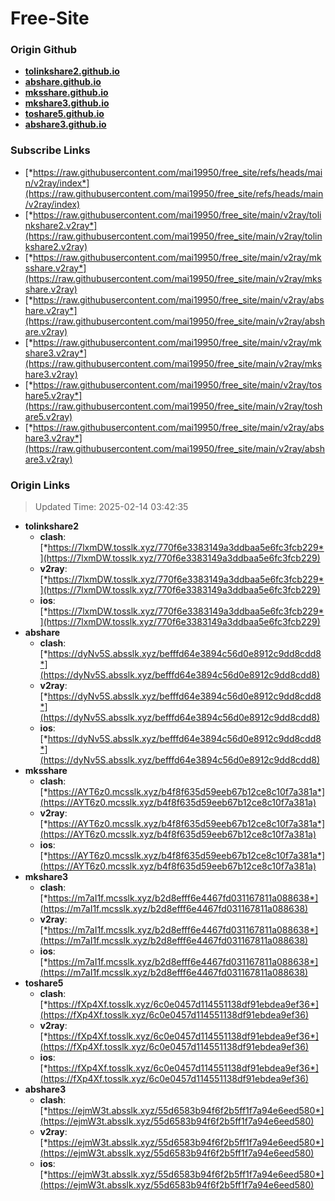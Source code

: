 # Free-Site

### Origin Github

- [**tolinkshare2.github.io**](https://github.com/tolinkshare2/tolinkshare2.github.io)
- [**abshare.github.io**](https://github.com/abshare/abshare.github.io)
- [**mksshare.github.io**](https://github.com/mksshare/mksshare.github.io)
- [**mkshare3.github.io**](https://github.com/mkshare3/mkshare3.github.io)
- [**toshare5.github.io**](https://github.com/toshare5/toshare5.github.io)
- [**abshare3.github.io**](https://github.com/abshare3/abshare3.github.io)

### Subscribe Links

- [*https://raw.githubusercontent.com/mai19950/free_site/refs/heads/main/v2ray/index*](https://raw.githubusercontent.com/mai19950/free_site/refs/heads/main/v2ray/index)
- [*https://raw.githubusercontent.com/mai19950/free_site/main/v2ray/tolinkshare2.v2ray*](https://raw.githubusercontent.com/mai19950/free_site/main/v2ray/tolinkshare2.v2ray)
- [*https://raw.githubusercontent.com/mai19950/free_site/main/v2ray/mksshare.v2ray*](https://raw.githubusercontent.com/mai19950/free_site/main/v2ray/mksshare.v2ray)
- [*https://raw.githubusercontent.com/mai19950/free_site/main/v2ray/abshare.v2ray*](https://raw.githubusercontent.com/mai19950/free_site/main/v2ray/abshare.v2ray)
- [*https://raw.githubusercontent.com/mai19950/free_site/main/v2ray/mkshare3.v2ray*](https://raw.githubusercontent.com/mai19950/free_site/main/v2ray/mkshare3.v2ray)
- [*https://raw.githubusercontent.com/mai19950/free_site/main/v2ray/toshare5.v2ray*](https://raw.githubusercontent.com/mai19950/free_site/main/v2ray/toshare5.v2ray)
- [*https://raw.githubusercontent.com/mai19950/free_site/main/v2ray/abshare3.v2ray*](https://raw.githubusercontent.com/mai19950/free_site/main/v2ray/abshare3.v2ray)

### Origin Links

> Updated Time: 2025-02-14 03:42:35

- **tolinkshare2**
  - **clash**: [*https://7lxmDW.tosslk.xyz/770f6e3383149a3ddbaa5e6fc3fcb229*](https://7lxmDW.tosslk.xyz/770f6e3383149a3ddbaa5e6fc3fcb229)
  - **v2ray**: [*https://7lxmDW.tosslk.xyz/770f6e3383149a3ddbaa5e6fc3fcb229*](https://7lxmDW.tosslk.xyz/770f6e3383149a3ddbaa5e6fc3fcb229)
  - **ios**: [*https://7lxmDW.tosslk.xyz/770f6e3383149a3ddbaa5e6fc3fcb229*](https://7lxmDW.tosslk.xyz/770f6e3383149a3ddbaa5e6fc3fcb229)
- **abshare**
  - **clash**: [*https://dyNv5S.absslk.xyz/befffd64e3894c56d0e8912c9dd8cdd8*](https://dyNv5S.absslk.xyz/befffd64e3894c56d0e8912c9dd8cdd8)
  - **v2ray**: [*https://dyNv5S.absslk.xyz/befffd64e3894c56d0e8912c9dd8cdd8*](https://dyNv5S.absslk.xyz/befffd64e3894c56d0e8912c9dd8cdd8)
  - **ios**: [*https://dyNv5S.absslk.xyz/befffd64e3894c56d0e8912c9dd8cdd8*](https://dyNv5S.absslk.xyz/befffd64e3894c56d0e8912c9dd8cdd8)
- **mksshare**
  - **clash**: [*https://AYT6z0.mcsslk.xyz/b4f8f635d59eeb67b12ce8c10f7a381a*](https://AYT6z0.mcsslk.xyz/b4f8f635d59eeb67b12ce8c10f7a381a)
  - **v2ray**: [*https://AYT6z0.mcsslk.xyz/b4f8f635d59eeb67b12ce8c10f7a381a*](https://AYT6z0.mcsslk.xyz/b4f8f635d59eeb67b12ce8c10f7a381a)
  - **ios**: [*https://AYT6z0.mcsslk.xyz/b4f8f635d59eeb67b12ce8c10f7a381a*](https://AYT6z0.mcsslk.xyz/b4f8f635d59eeb67b12ce8c10f7a381a)
- **mkshare3**
  - **clash**: [*https://m7aI1f.mcsslk.xyz/b2d8efff6e4467fd031167811a088638*](https://m7aI1f.mcsslk.xyz/b2d8efff6e4467fd031167811a088638)
  - **v2ray**: [*https://m7aI1f.mcsslk.xyz/b2d8efff6e4467fd031167811a088638*](https://m7aI1f.mcsslk.xyz/b2d8efff6e4467fd031167811a088638)
  - **ios**: [*https://m7aI1f.mcsslk.xyz/b2d8efff6e4467fd031167811a088638*](https://m7aI1f.mcsslk.xyz/b2d8efff6e4467fd031167811a088638)
- **toshare5**
  - **clash**: [*https://fXp4Xf.tosslk.xyz/6c0e0457d114551138df91ebdea9ef36*](https://fXp4Xf.tosslk.xyz/6c0e0457d114551138df91ebdea9ef36)
  - **v2ray**: [*https://fXp4Xf.tosslk.xyz/6c0e0457d114551138df91ebdea9ef36*](https://fXp4Xf.tosslk.xyz/6c0e0457d114551138df91ebdea9ef36)
  - **ios**: [*https://fXp4Xf.tosslk.xyz/6c0e0457d114551138df91ebdea9ef36*](https://fXp4Xf.tosslk.xyz/6c0e0457d114551138df91ebdea9ef36)
- **abshare3**
  - **clash**: [*https://ejmW3t.absslk.xyz/55d6583b94f6f2b5ff1f7a94e6eed580*](https://ejmW3t.absslk.xyz/55d6583b94f6f2b5ff1f7a94e6eed580)
  - **v2ray**: [*https://ejmW3t.absslk.xyz/55d6583b94f6f2b5ff1f7a94e6eed580*](https://ejmW3t.absslk.xyz/55d6583b94f6f2b5ff1f7a94e6eed580)
  - **ios**: [*https://ejmW3t.absslk.xyz/55d6583b94f6f2b5ff1f7a94e6eed580*](https://ejmW3t.absslk.xyz/55d6583b94f6f2b5ff1f7a94e6eed580)
